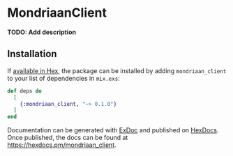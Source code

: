 # MondriaanClient

**TODO: Add description**

## Installation

If [available in Hex](https://hex.pm/docs/publish), the package can be installed
by adding `mondriaan_client` to your list of dependencies in `mix.exs`:

```elixir
def deps do
  [
    {:mondriaan_client, "~> 0.1.0"}
  ]
end
```

Documentation can be generated with [ExDoc](https://github.com/elixir-lang/ex_doc)
and published on [HexDocs](https://hexdocs.pm). Once published, the docs can
be found at <https://hexdocs.pm/mondriaan_client>.

